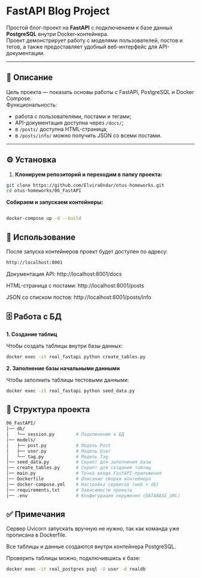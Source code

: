 # FastAPI Blog Project

Простой блог-проект на **FastAPI** с подключением к базе данных **PostgreSQL** внутри Docker-контейнера.  
Проект демонстрирует работу с моделями пользователей, постов и тегов, а также предоставляет удобный веб-интерфейс для API-документации.

---

## 📌 Описание
Цель проекта — показать основы работы с FastAPI, PostgreSQL и Docker Compose.  
Функциональность:
- работа с пользователями, постами и тегами;
- API-документация доступна через `/docs/`;
- в `/posts/` доступна HTML-страница;
- в `/posts/info/` можно получить JSON со всеми постами.

---

## ⚙️ Установка

1. **Клонируем репозиторий и переходим в папку проекта:**

```bash
git clone https://github.com/ElviraOndar/otus-homeworks.git
cd otus-homeworks/06_FastAPI
```

**Собираем и запускаем контейнеры:**

```bash

docker-compose up -d --build
```
## 🚀 Использование

После запуска контейнеров проект будет доступен по адресу:

```bash
http://localhost:8001
```

Документация API: http://localhost:8001/docs

HTML-страница с постами: http://localhost:8001/posts

JSON со списком постов: http://localhost:8001/posts/info

## 🗄️ Работа с БД

**1. Создание таблиц**

Чтобы создать таблицы внутри базы данных:

```bash
docker exec -it real_fastapi python create_tables.py
```

**2. Заполнение базы начальными данными**

Чтобы заполнить таблицы тестовыми данными:

```bash
docker exec -it real_fastapi python seed_data.py
```

## 📂 Структура проекта

```bash
06_FastAPI/
│── db/
│   └── session.py        # Подключение к БД
│── models/
│   ├── post.py           # Модель Post
│   ├── user.py           # Модель User
│   └── tag.py            # Модель Tag
│── seed_data.py          # Скрипт для заполнения базы
│── create_tables.py      # Скрипт для создания таблиц
│── main.py               # Точка входа FastAPI-приложения
│── Dockerfile            # Описание сборки контейнера
│── docker-compose.yml    # Настройка сервисов (web + db)
│── requirements.txt      # Зависимости проекта
│── .env                  # Конфигурация окружения (DATABASE_URL)

```

## ✅ Примечания

Сервер Uvicorn запускать вручную не нужно, так как команда уже прописана в Dockerfile.

Все таблицы и данные создаются внутри контейнера PostgreSQL.

Проверить таблицы можно, подключившись к базе:

```bash
docker exec -it real_postgres psql -U user -d realdb
```

